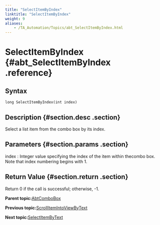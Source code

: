```yaml
--- 
title: "SelectItemByIndex"
linktitle: "SelectItemByIndex"
weight: 9
aliases: 
    - /TA_Automation/Topics/abt_SelectItemByIndex.html
---
```

# SelectItemByIndex {#abt_SelectItemByIndex .reference}

## Syntax

`long SelectItemByIndex(int index)`

## Description {#section.desc .section}

Select a list item from the combo box by its index.

## Parameters {#section.params .section}

index
:   Integer value specifying the index of the item within thecombo box. Note that index numbering begins with 1.

## Return Value {#section.return .section}

Return 0 if the call is successful; otherwise, -1.

**Parent topic:**[AbtComboBox](../../TA_Automation/Topics/abt_AbtComboBox.html)

**Previous topic:**[ScrollItemIntoViewByText](../../TA_Automation/Topics/abt_ScrollItemIntoView_2.html)

**Next topic:**[SelectItemByText](../../TA_Automation/Topics/abt_SelectItemByText.html)

